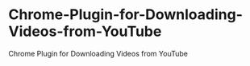 # Chrome-Plugin-for-Downloading-Videos-from-YouTube
Chrome Plugin for Downloading Videos from YouTube
